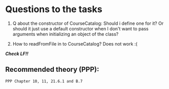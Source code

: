 # Questions to the tasks

1. Q about the constructor of CourseCatalog: Should i define one for it? Or should it just use a default constructor when I don't want to pass arguments when initializing an object of the class?

2. How to readFromFile in to CourseCatalog? Does not work :(


***Check LF!!*** 

## Recommended theory (PPP):
```
PPP Chapter 10, 11, 21.6.1 and B.7

```